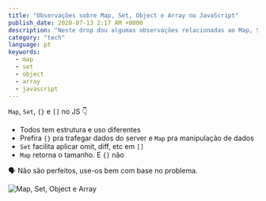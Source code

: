 ```yaml
---
title: "Observações sobre Map, Set, Object e Array no JavaScript"
publish_date: 2020-07-13 2:17 AM +0000
description: "Neste drop dou algumas observações relacionadas ao Map, Set, Object e Array como estrutura de dados do JavaScript."
category: "tech"
language: pt
keywords:
  - map
  - set
  - object
  - array
  - javascript
---
```


`Map`, `Set`, `{}` e `[]` no JS 👇

- Todos tem estrutura e uso diferentes
- Prefira `{}` pra trafegar dados do server e `Map` pra manipulação de dados
- `Set` facilita aplicar omit, diff, etc em `[]`
- `Map` retorna o tamanho. E `{}` não

🗣 Não são perfeitos, use-os bem com base no problema.

![Map, Set, Object e Array](https://pbs.twimg.com/media/Ec1ZeHHWAAEJb1B?format=jpg&name=medium)
